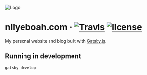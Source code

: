 ![Logo](http://niiyeboah.com/logo.png 'Logo')

# niiyeboah.com &middot; [![Travis](https://img.shields.io/travis/rust-lang/rust.svg?style=for-the-badge)](https://travis-ci.org/niiyeboah/niiyeboah-blog) [![license](https://img.shields.io/github/license/mashape/apistatus.svg?style=for-the-badge)](https://github.com/niiyeboah/niiyeboah-blog/blob/master/LICENSE)

My personal website and blog built with [Gatsby.js](https://www.gatsbyjs.org/).

## Running in development

`gatsby develop`
